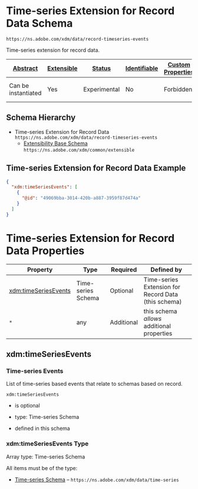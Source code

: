 
# Time-series Extension for Record Data Schema

```
https://ns.adobe.com/xdm/data/record-timeseries-events
```

Time-series extension for record data.

| [Abstract](../../abstract.md) | [Extensible](../../extensions.md) | [Status](../../status.md) | [Identifiable](../../id.md) | [Custom Properties](../../extensions.md) | [Additional Properties](../../extensions.md) | Defined In |
|-------------------------------|-----------------------------------|---------------------------|-----------------------------|------------------------------------------|----------------------------------------------|------------|
| Can be instantiated | Yes | Experimental | No | Forbidden | Permitted | [data/record-timeseries-events.schema.json](data/record-timeseries-events.schema.json) |
## Schema Hierarchy

* Time-series Extension for Record Data `https://ns.adobe.com/xdm/data/record-timeseries-events`
  * [Extensibility Base Schema](../common/extensible.schema.md) `https://ns.adobe.com/xdm/common/extensible`


## Time-series Extension for Record Data Example
```json
{
  "xdm:timeSeriesEvents": [
    {
      "@id": "49069bba-3014-420b-a887-3959f87d474a"
    }
  ]
}
```

# Time-series Extension for Record Data Properties

| Property | Type | Required | Defined by |
|----------|------|----------|------------|
| [xdm:timeSeriesEvents](#xdmtimeseriesevents) | Time-series Schema | Optional | Time-series Extension for Record Data (this schema) |
| `*` | any | Additional | this schema *allows* additional properties |

## xdm:timeSeriesEvents
### Time-series Events

List of time-series based events that relate to schemas based on record.

`xdm:timeSeriesEvents`
* is optional
* type: Time-series Schema

* defined in this schema

### xdm:timeSeriesEvents Type


Array type: Time-series Schema

All items must be of the type:
* [Time-series Schema](time-series.schema.md) – `https://ns.adobe.com/xdm/data/time-series`







